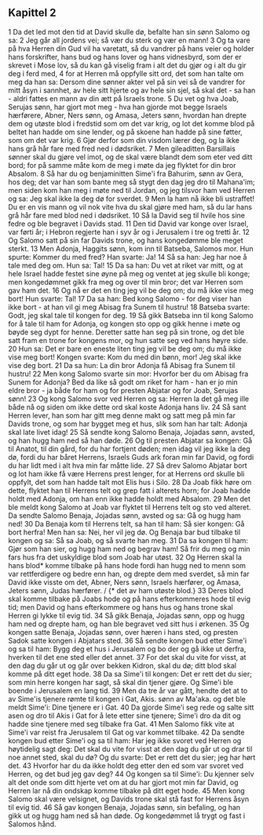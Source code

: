 ## Kapittel 2

1 Da det led mot den tid at David skulle dø, befalte han sin sønn Salomo og sa:
2 Jeg går all jordens vei; så vær du sterk og vær en mann!
3 Og ta vare på hva Herren din Gud vil ha varetatt, så du vandrer på hans veier og holder hans forskrifter, hans bud og hans lover og hans vidnesbyrd, som der er skrevet i Mose lov, så du kan gå viselig fram i alt det du gjør og i alt du gir deg i ferd med,
4 for at Herren må oppfylle sitt ord, det som han talte om meg da han sa: Dersom dine sønner akter vel på sin vei så de vandrer for mitt åsyn i sannhet, av hele sitt hjerte og av hele sin sjel, så skal det - sa han - aldri fattes en mann av din ætt på Israels trone.
5 Du vet og hva Joab, Serujas sønn, har gjort mot meg - hva han gjorde mot begge Israels hærførere, Abner, Ners sønn, og Amasa, Jeters sønn, hvordan han drepte dem og utøste blod i fredstid som om det var krig, og lot det komme blod på beltet han hadde om sine lender, og på skoene han hadde på sine føtter, som om det var krig.
6 Gjør derfor som din visdom lærer deg, og la ikke hans grå hår fare med fred ned i dødsriket.
7 Men gileaditten Barsillais sønner skal du gjøre vel imot, og de skal være blandt dem som eter ved ditt bord; for på samme måte kom de meg i møte da jeg flyktet for din bror Absalom.
8 Så har du og benjaminitten Sime'i fra Bahurim, sønn av Gera, hos deg; det var han som bante meg så stygt den dag jeg dro til Mahana'im; men siden kom han meg i møte ned til Jordan, og jeg tilsvor ham ved Herren og sa: Jeg skal ikke la deg dø for sverdet.
9 Men la ham nå ikke bli ustraffet! Du er en vis mann og vil nok vite hva du skal gjøre med ham, så du lar hans grå hår fare med blod ned i dødsriket.
10 Så la David seg til hvile hos sine fedre og ble begravet i Davids stad.
11 Den tid David var konge over Israel, var førti år; i Hebron regjerte han i syv år og i Jerusalem i tre og tretti år.
12 Og Salomo satt på sin far Davids trone, og hans kongedømme ble meget sterkt.
13 Men Adonja, Haggits sønn, kom inn til Batseba, Salomos mor. Hun spurte: Kommer du med fred? Han svarte: Ja!
14 Så sa han: Jeg har noe å tale med deg om. Hun sa: Tal!
15 Da sa han: Du vet at riket var mitt, og at hele Israel hadde festet sine øyne på meg og ventet at jeg skulle bli konge; men kongedømmet gikk fra meg og over til min bror; det var Herren som gav ham det.
16 Og nå er det en ting jeg vil be deg om; du må ikke vise meg bort! Hun svarte: Tal!
17 Da sa han: Bed kong Salomo - for deg viser han ikke bort - at han vil gi meg Abisag fra Sunem til hustru!
18 Batseba svarte: Godt, jeg skal tale til kongen for deg.
19 Så gikk Batseba inn til kong Salomo for å tale til ham for Adonja, og kongen sto opp og gikk henne i møte og bøyde seg dypt for henne. Deretter satte han seg på sin trone, og det ble satt fram en trone for kongens mor, og hun satte seg ved hans høyre side.
20 Hun sa: Det er bare en eneste liten ting jeg vil be deg om; du må ikke vise meg bort! Kongen svarte: Kom du med din bønn, mor! Jeg skal ikke vise deg bort.
21 Da sa hun: La din bror Adonja få Abisag fra Sunem til hustru!
22 Men kong Salomo svarte sin mor: Hvorfor ber du om Abisag fra Sunem for Adonja? Bed da like så godt om riket for ham - han er jo min eldre bror - ja både for ham og for presten Abjatar og for Joab, Serujas sønn!
23 Og kong Salomo svor ved Herren og sa: Herren la det gå meg ille både nå og siden om ikke dette ord skal koste Adonja hans liv.
24 Så sant Herren lever, han som har gitt meg denne makt og satt meg på min far Davids trone, og som har bygget meg et hus, slik som han har talt: Adonja skal late livet idag!
25 Så sendte kong Salomo Benaja, Jojadas sønn, avsted, og han hugg ham ned så han døde.
26 Og til presten Abjatar sa kongen: Gå til Anatot, til din gård, for du har fortjent døden; men idag vil jeg ikke la deg dø, fordi du har båret Herrens, Israels Guds ark foran min far David, og fordi du har lidt med i alt hva min far måtte lide.
27 Så drev Salomo Abjatar bort og lot ham ikke få være Herrens prest lenger, for at Herrens ord skulle bli oppfylt, det som han hadde talt mot Elis hus i Silo.
28 Da Joab fikk høre om dette, flyktet han til Herrens telt og grep fatt i alterets horn; for Joab hadde holdt med Adonja, om han enn ikke hadde holdt med Absalom.
29 Men det ble meldt kong Salomo at Joab var flyktet til Herrens telt og sto ved alteret. Da sendte Salomo Benaja, Jojadas sønn, avsted og sa: Gå og hugg ham ned!
30 Da Benaja kom til Herrens telt, sa han til ham: Så sier kongen: Gå bort herfra! Men han sa: Nei, her vil jeg dø. Og Benaja bar bud tilbake til kongen og sa: Så sa Joab, og så svarte han meg.
31 Da sa kongen til ham: Gjør som han sier, og hugg ham ned og begrav ham! Så frir du meg og min fars hus fra det uskyldige blod som Joab har utøst.
32 Og Herren skal la hans blod* komme tilbake på hans hode fordi han hugg ned to menn som var rettferdigere og bedre enn han, og drepte dem med sverdet, så min far David ikke visste om det, Abner, Ners sønn, Israels hærfører, og Amasa, Jeters sønn, Judas hærfører. / {* det av ham utøste blod.}
33 Deres blod skal komme tilbake på Joabs hode og på hans efterkommeres hode til evig tid; men David og hans efterkommere og hans hus og hans trone skal Herren gi lykke til evig tid.
34 Så gikk Benaja, Jojadas sønn, opp og hugg ham ned og drepte ham, og han ble begravet ved sitt hus i ørkenen.
35 Og kongen satte Benaja, Jojadas sønn, over hæren i hans sted, og presten Sadok satte kongen i Abjatars sted.
36 Så sendte kongen bud etter Sime'i og sa til ham: Bygg deg et hus i Jerusalem og bo der og gå ikke ut derfra, hverken til det ene sted eller det annet.
37 For det skal du vite for visst, at den dag du går ut og går over bekken Kidron, skal du dø; ditt blod skal komme på ditt eget hode.
38 Da sa Sime'i til kongen: Det er rett det du sier; som min herre kongen har sagt, så skal din tjener gjøre. Og Sime'i ble boende i Jerusalem en lang tid.
39 Men da tre år var gått, hendte det at to av Sime'is tjenere rømte til kongen i Gat, Akis. sønn av Ma'aka. og det ble meldt Sime'i: Dine tjenere er i Gat.
40 Da gjorde Sime'i seg rede og salte sitt asen og dro til Akis i Gat for å lete etter sine tjenere; Sime'i dro da dit og hadde sine tjenere med seg tilbake fra Gat.
41 Men Salomo fikk vite at Sime'i var reist fra Jerusalem til Gat og var kommet tilbake.
42 Da sendte kongen bud etter Sime'i og sa til ham: Har jeg ikke svoret ved Herren og høytidelig sagt deg: Det skal du vite for visst at den dag du går ut og drar til noe annet sted, skal du dø? Og du svarte: Det er rett det du sier; jeg har hørt det.
43 Hvorfor har du da ikke holdt deg etter den ed som var svoret ved Herren, og det bud jeg gav deg?
44 Og kongen sa til Sime'i: Du kjenner selv alt det onde som ditt hjerte vet om at du har gjort mot min far David, og Herren lar nå din ondskap komme tilbake på ditt eget hode.
45 Men kong Salomo skal være velsignet, og Davids trone skal stå fast for Herrens åsyn til evig tid.
46 Så gav kongen Benaja, Jojadas sønn, sin befaling, og han gikk ut og hugg ham ned så han døde. Og kongedømmet lå trygt og fast i Salomos hånd.
